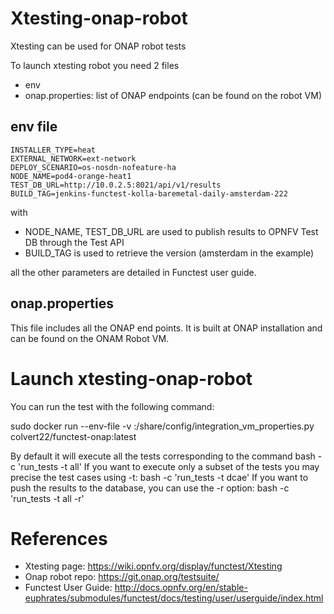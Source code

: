 # Xtesting-onap-robot
Xtesting can be used for ONAP robot tests

To launch xtesting robot you need 2 files
* env
* onap.properties: list of ONAP endpoints (can be found on the robot VM)

## env file
```
INSTALLER_TYPE=heat
EXTERNAL_NETWORK=ext-network
DEPLOY_SCENARIO=os-nosdn-nofeature-ha
NODE_NAME=pod4-orange-heat1
TEST_DB_URL=http://10.0.2.5:8021/api/v1/results
BUILD_TAG=jenkins-functest-kolla-baremetal-daily-amsterdam-222
```

with 
* NODE_NAME, TEST_DB_URL are used to publish results to OPNFV Test DB through the Test API
* BUILD_TAG is used to retrieve the version (amsterdam in the example)

all the other parameters are detailed in Functest user guide.

## onap.properties

This file includes all the ONAP end points. It is built at ONAP installation and can be found on the ONAM Robot VM.

# Launch xtesting-onap-robot

You can run the test with the following command:

sudo docker run --env-file <your env> -v <your onap properties>:/share/config/integration_vm_properties.py colvert22/functest-onap:latest

By default it will execute all the tests corresponding to the command bash -c 'run_tests -t all'
If you want to execute only a subset of the tests you may precise the test cases using -t: bash -c 'run_tests -t dcae'
If you want to push the results to the database, you can use the -r option:  bash -c 'run_tests -t all -r'

# References

* Xtesting page: https://wiki.opnfv.org/display/functest/Xtesting
* Onap robot repo: https://git.onap.org/testsuite/
* Functest User Guide: http://docs.opnfv.org/en/stable-euphrates/submodules/functest/docs/testing/user/userguide/index.html
